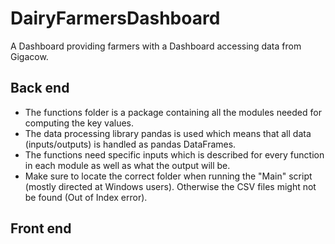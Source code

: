 # DairyFarmersDashboard
A Dashboard providing farmers with a Dashboard accessing data from Gigacow.


## Back end
* The functions folder is a package containing all the modules needed for computing the key values.
* The data processing library pandas is used which means that all data (inputs/outputs) is handled as pandas DataFrames.
* The functions need specific inputs which is described for every function in each module as well as what the output will be.
* Make sure to locate the correct folder when running the "Main" script (mostly directed at Windows users). Otherwise the CSV files
might not be found (Out of Index error).


## Front end
